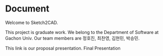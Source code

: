 # Document
Welcome to Sketch2CAD.

This project is graduate work. We belong to the Department of Software at Gachon Univ. Our team members are 정호진, 최찬영, 김현민, 박승민.

This link is our proposal presentation. Final Presentation
